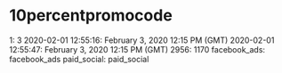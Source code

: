 # 10percentpromocode

1: 3
2020-02-01 12:55:16: February 3, 2020 12:15 PM (GMT)
2020-02-01 12:55:47: February 3, 2020 12:15 PM (GMT)
2956: 1170
facebook_ads: facebook_ads
paid_social: paid_social